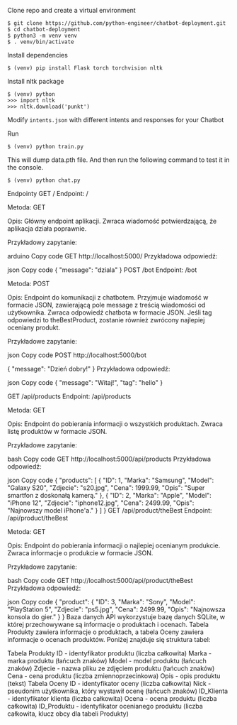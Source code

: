 
Clone repo and create a virtual environment
```
$ git clone https://github.com/python-engineer/chatbot-deployment.git
$ cd chatbot-deployment
$ python3 -m venv venv
$ . venv/bin/activate
```
Install dependencies
```
$ (venv) pip install Flask torch torchvision nltk
```
Install nltk package
```
$ (venv) python
>>> import nltk
>>> nltk.download('punkt')
```
Modify `intents.json` with different intents and responses for your Chatbot

Run
```
$ (venv) python train.py
```
This will dump data.pth file. And then run
the following command to test it in the console.
```
$ (venv) python chat.py
```

Endpointy
GET /
Endpoint: /

Metoda: GET

Opis: Główny endpoint aplikacji. Zwraca wiadomość potwierdzającą, że aplikacja działa poprawnie.

Przykładowy zapytanie:

arduino
Copy code
GET http://localhost:5000/
Przykładowa odpowiedź:

json
Copy code
{
  "message": "dziala"
}
POST /bot
Endpoint: /bot

Metoda: POST

Opis: Endpoint do komunikacji z chatbotem. Przyjmuje wiadomość w formacie JSON, zawierającą pole message z treścią wiadomości od użytkownika. Zwraca odpowiedź chatbota w formacie JSON. Jeśli tag odpowiedzi to theBestProduct, zostanie również zwrócony najlepiej oceniany produkt.

Przykładowe zapytanie:

json
Copy code
POST http://localhost:5000/bot

{
  "message": "Dzień dobry!"
}
Przykładowa odpowiedź:

json
Copy code
{
  "message": "Witaj!", 
  "tag": "hello"
}

GET /api/products
Endpoint: /api/products

Metoda: GET

Opis: Endpoint do pobierania informacji o wszystkich produktach. Zwraca listę produktów w formacie JSON.

Przykładowe zapytanie:

bash
Copy code
GET http://localhost:5000/api/products
Przykładowa odpowiedź:

json
Copy code
{
  "products": [
    {
      "ID": 1,
      "Marka": "Samsung",
      "Model": "Galaxy S20",
      "Zdjecie": "s20.jpg",
      "Cena": 1999.99,
      "Opis": "Super smartfon z doskonałą kamerą."
    },
    {
      "ID": 2,
      "Marka": "Apple",
      "Model": "iPhone 12",
      "Zdjecie": "iphone12.jpg",
      "Cena": 2499.99,
      "Opis": "Najnowszy model iPhone'a."
    }
  ]
}
GET /api/product/theBest
Endpoint: /api/product/theBest

Metoda: GET

Opis: Endpoint do pobierania informacji o najlepiej ocenianym produkcie. Zwraca informacje o produkcie w formacie JSON.

Przykładowe zapytanie:

bash
Copy code
GET http://localhost:5000/api/product/theBest
Przykładowa odpowiedź:

json
Copy code
{
  "product": {
    "ID": 3,
    "Marka": "Sony",
    "Model": "PlayStation 5",
    "Zdjecie": "ps5.jpg",
    "Cena": 2499.99,
    "Opis": "Najnowsza konsola do gier."
  }
}
Baza danych
API wykorzystuje bazę danych SQLite, w której przechowywane są informacje o produktach i ocenach. Tabela Produkty zawiera informacje o produktach, a tabela Oceny zawiera informacje o ocenach produktów. Poniżej znajduje się struktura tabel:

Tabela Produkty
ID - identyfikator produktu (liczba całkowita)
Marka - marka produktu (łańcuch znaków)
Model - model produktu (łańcuch znaków)
Zdjecie - nazwa pliku ze zdjęciem produktu (łańcuch znaków)
Cena - cena produktu (liczba zmiennoprzecinkowa)
Opis - opis produktu (tekst)
Tabela Oceny
ID - identyfikator oceny (liczba całkowita)
Nick - pseudonim użytkownika, który wystawił ocenę (łańcuch znaków)
ID_Klienta - identyfikator klienta (liczba całkowita)
Ocena - ocena produktu (liczba całkowita)
ID_Produktu - identyfikator ocenianego produktu (liczba całkowita, klucz obcy dla tabeli Produkty)
